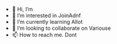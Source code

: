 - 👋 Hi, I’m 
- 👀 I’m interested in JoinAdnf
- 🌱 I’m currently learning Allot
- 💞️ I’m looking to collaborate on Variouse
- 📫 How to reach me. Dont

<!---
DionDune/DionDune is a ✨ special ✨ repository because its `README.md` (this file) appears on your GitHub profile.
You can click the Preview link to take a look at your changes.
--->
